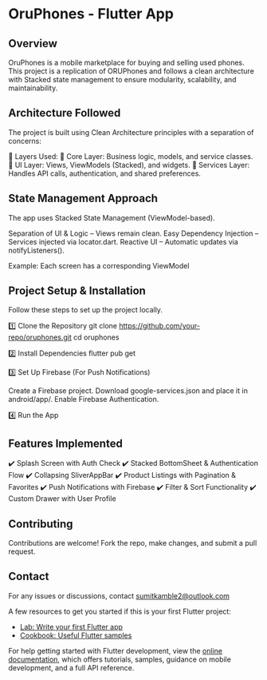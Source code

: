 # OruPhones - Flutter App

## Overview

OruPhones is a mobile marketplace for buying and selling used phones. This project is a replication of ORUPhones and follows a clean architecture with Stacked state management to ensure modularity, scalability, and maintainability.

## Architecture Followed

The project is built using Clean Architecture principles with a separation of concerns:

🔹 Layers Used:
📂 Core Layer: Business logic, models, and service classes.
📂 UI Layer: Views, ViewModels (Stacked), and widgets.
📂 Services Layer: Handles API calls, authentication, and shared preferences.

## State Management Approach

The app uses Stacked State Management (ViewModel-based).

Separation of UI & Logic – Views remain clean.
Easy Dependency Injection – Services injected via locator.dart.
Reactive UI – Automatic updates via notifyListeners().

Example: Each screen has a corresponding ViewModel

## Project Setup & Installation

Follow these steps to set up the project locally.

1️⃣ Clone the Repository
git clone https://github.com/your-repo/oruphones.git
cd oruphones

2️⃣ Install Dependencies
flutter pub get

3️⃣ Set Up Firebase (For Push Notifications)

Create a Firebase project.
Download google-services.json and place it in android/app/.
Enable Firebase Authentication.

4️⃣ Run the App

## Features Implemented
✔️ Splash Screen with Auth Check
✔️ Stacked BottomSheet & Authentication Flow
✔️ Collapsing SliverAppBar
✔️ Product Listings with Pagination & Favorites
✔️ Push Notifications with Firebase
✔️ Filter & Sort Functionality
✔️ Custom Drawer with User Profile

## Contributing
Contributions are welcome! Fork the repo, make changes, and submit a pull request.

## Contact
For any issues or discussions, contact sumitkamble2@outlook.com





A few resources to get you started if this is your first Flutter project:

- [Lab: Write your first Flutter app](https://docs.flutter.dev/get-started/codelab)
- [Cookbook: Useful Flutter samples](https://docs.flutter.dev/cookbook)

For help getting started with Flutter development, view the
[online documentation](https://docs.flutter.dev/), which offers tutorials,
samples, guidance on mobile development, and a full API reference.
